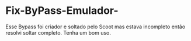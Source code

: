 # Fix-ByPass-Emulador-
Esse Bypass foi criador e soltado pelo Scoot mas estava incompleto então resolvi soltar completo. Tenha um bom uso.
